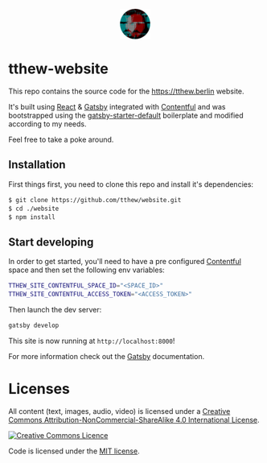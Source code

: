 <p align="center">
  <a href="https://tthew.berlin">
    <img alt="Matt Richards: Web Developer Berlin" src="./src/images/site-logo.png" width="60" />
  </a>
</p>

[React]: https://reactjs.org
[Gatsby]: http://gatsbyjs.org
[Contentful]: https://app.contentful.com/

# tthew-website

This repo contains the source code for the https://tthew.berlin website.

It's built using [React] & [Gatsby] integrated with [Contentful] and was bootstrapped using the [gatsby-starter-default](https://github.com/gatsbyjs/gatsby-starter-default) boilerplate and modified according to my needs.

Feel free to take a poke around.

## Installation

First things first, you need to clone this repo and install it's dependencies:

```sh
$ git clone https://github.com/tthew/website.git
$ cd ./website
$ npm install
```

##  Start developing

In order to get started, you'll need to have a pre configured [Contentful] space and then set the following env variables:

```sh
TTHEW_SITE_CONTENTFUL_SPACE_ID="<SPACE_ID>"
TTHEW_SITE_CONTENTFUL_ACCESS_TOKEN="<ACCESS_TOKEN>"
```

Then launch the dev server:

```sh
gatsby develop
```

This site is now running at `http://localhost:8000`!

For more information check out the [Gatsby] documentation.

# Licenses

All content (text, images, audio, video) is licensed under a <a rel="license" href="http://creativecommons.org/licenses/by-nc-sa/4.0/">Creative Commons Attribution-NonCommercial-ShareAlike 4.0 International License</a>.

<a rel="license" href="http://creativecommons.org/licenses/by-nc-sa/4.0/"><img alt="Creative Commons Licence" style="border-width:0" src="https://i.creativecommons.org/l/by-nc-sa/4.0/88x31.png" /></a>

Code is licensed under the [MIT license](./LICENSE).
